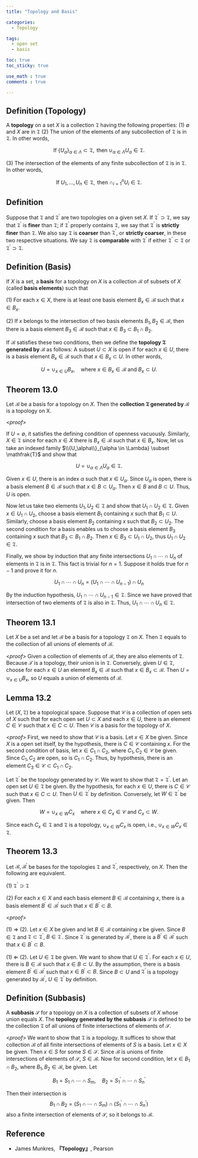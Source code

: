 ```yaml
---
title: "Topology and Basis"

categories:
  - Topology

tags:
  - open set
  - basis

toc: true
toc_sticky: true

use_math : true
comments : true

---
```


## Definition (Topology)
A **topology** on a set $X$ is a collection $\mathfrak{T}$ having the following properties:
(1) $\emptyset$ and $X$ are in $\mathfrak{T}$
(2) The union of the elements of any subcollection of $\mathfrak{T}$ is in $\mathfrak{T}$. In other words,

$$
\begin{equation*}
\text{If } \{U_\alpha\}_{\alpha\in\Lambda} \subset \mathfrak{T}, \text{ then } \cup_{\alpha\in \Lambda}U_\alpha \in \mathfrak{T}.
\end{equation*}
$$

(3) The intersection of the elements of any finite subcollection of $\mathfrak{T}$ is in $\mathfrak{T}$. In other words,

$$
\begin{equation*}
\text{If }U_1, \ldots, U_n \in \mathfrak{T}, \text{ then } \cap_{i=1}^n U_i \in \mathfrak{T}.
\end{equation*}
$$


## Definition
Suppose that $\mathfrak{T}$ and $\mathfrak{T}^\prime$ are two topologies on a given set $X$. If $\mathfrak{T}^\prime \supset \mathfrak{T}$, we say that $\mathfrak{T}^\prime$ is **finer** than $\mathfrak{T}$; if $\mathfrak{T}^\prime$ properly contains $\mathfrak{T}$, we say that $\mathfrak{T}^\prime$ is **strictly finer** than $\mathfrak{T}$. We also say $\mathfrak{T}$ is **coarser** than $\mathfrak{T}^\prime$, or **strictly coarser**, in these two respective situations. We say $\mathfrak{T}$ is **comparable** with $\mathfrak{T}^\prime$ if either $\mathfrak{T}^\prime \subset \mathfrak{T}$ or $\mathfrak{T}^\prime \supset \mathfrak{T}$.

## Definition (Basis)
If $X$ is a set, a **basis** for a topology on $X$ is a collection $\mathcal{B}$ of subsets of $X$ (called **basis elements**) such that 

(1) For each $x\in X$, there is at least one basis element $B_x\in\mathcal{B}$ such that $x\in B_x$.

(2) If $x$ belongs to the intersection of two basis elements $B_1, B_2 \in\mathcal{B}$, then there is a basis element $B_3\in\mathcal{B}$ such that $x\in B_3 \subset B_1\cap B_2$.

If $\mathcal{B}$ satisfies these two conditions, then we define the **topology $\mathfrak{T}$ generated by $\mathcal{B}$** as follows: A subset $U\subset X$ is open if for each $x\in U$, there is a basis element $B_x\in\mathcal{B}$ such that $x\in B_x\subset U$. In other words,

$$
\begin{equation*}
U=\cup_{x\in U} B_x,\quad \text{where } x\in B_x\in \mathcal{B} \text{ and } B_x \subset U.
\end{equation*}
$$ 


## Theorem 13.0
Let $\mathcal{B}$ be a basis for a topology on $X$. Then  the **collection $\mathfrak{T}$ generated by $\mathcal{B}$** is a topology on X.

<*proof*>

If $U=\emptyset$, it satisfies the defining condition of openness vacuously. Similarly, $X\in \mathfrak{T}$ since for each $x\in X$ there is $B_x\in\mathcal{B}$ such that $x\in B_x$. Now, let us take an indexed family $\\{U_\alpha\\}_{\alpha \in \Lambda} \subset \mathfrak{T}$ and show that 

$$
\begin{equation*}
U = \cup_{\alpha \in \Lambda}U_\alpha  \in \mathfrak{T}.
\end{equation*}
$$

Given $x\in U$, there is an index $\alpha$ such that $x\in U_\alpha$. Since $U_\alpha$ is open, there is a basis element $B\in\mathcal{B}$ such that $x\in B \subset U_\alpha$. Then $x\in B$ and $B\subset U$. Thus, $U$ is open.

Now let us take two elements $U_1, U_2 \in \mathfrak{T}$ and show that $U_1 \cap U_2 \in\mathfrak{T}$. Given $x\in U_1\cap U_2$, choose a basis element $B_1$ containing $x$ such that $B_1 \subset U$. Similarly, choose a basis element $B_2$ containing $x$ such that $B_2 \subset U_2$. The second condition for a basis enables us to choose a basis element $B_3$ containing $x$ such that $B_3 \subset B_1 \cap B_2$. Then $x \in B_3 \subset U_1 \cap U_2$, thus $U_1\cap U_2 \in \mathfrak{T}$.

Finally, we show by induction that any finite intersections $U_1 \cap \cdots \cap U_n$ of elements in $\mathfrak{T}$ is in $\mathfrak{T}$. This fact is trivial for $n=1$. Suppose it holds true for $n-1$ and prove it for $n$.

$$
\begin{equation*}
U_1 \cap \cdots \cap U_n = (U_1\cap \cdots \cap U_{n-1})\cap U_n
\end{equation*}
$$

By the induction hypothesis, $U_1\cap\cdots \cap U_{n-1} \in \mathfrak{T}$. Since we have proved that intersection of two elements of $\mathfrak{T}$ is also in $\mathfrak{T}$. Thus, $U_1 \cap \cdots \cap U_n \in \mathfrak{T}$. 

$$\tag*{$\square$}$$
 
## Theorem 13.1
Let $X$ be a set and let $\mathcal{B}$ be a basis for a topology $\mathfrak{T}$ on $X$. Then $\mathfrak{T}$ equals to the collection of all unions of elements of $\mathcal{B}$.

<*proof*>
Given a collection of elements of $\mathcal{B}$, they are also elements of $\mathfrak{T}$. Because $\mathcal{T}$ is a topology, their union is in $\mathfrak{T}$. Conversely, given $U\in\mathfrak{T}$, choose for each $x\in U$ an element $B_x\in\mathcal{B}$ such that $x\in B_x\subset \mathcal{B}$. Then $U=\cup_{x\in U} B_x$, so $U$ equals a union of elements of $\mathcal{B}$.

$$\tag*{$\square$}$$

## Lemma 13.2
Let $(X,\mathfrak{T})$ be a topological space. Suppose that $\mathcal{C}$ is a collection of open sets of $X$ such that for each open set $U \subset X$ and each $x\in U$, there is an element $C\in\mathcal{C}$ such that $x\in C\subset U$. Then $\mathcal{C}$ is a basis for the topology of $X$.

<*proof*>
First, we need to show that $\mathcal{C}$ is a basis. Let $x\in X$ be given. Since $X$ is a open set itself, by the hypothesis, there is $C\in\mathcal{C}$ containing $x$. For the second condition of basis, let $x\in C_1\cap C_2$, where $C_1, C_2 \in \mathcal{C}$ be given. Since $C_1,C_2$ are open, so is $C_1\cap C_2$. Thus, by hypothesis, there is an element $C_3 \in \mathcal{C}\subset C_1\cap C_2$.


Let $\mathfrak{T}^\prime$ be the topology generated by $\mathcal{C}$. We want to show that $\mathfrak{T} = \mathfrak{T}^\prime$. Let an open set $U\in\mathfrak{T}$ be given. By the hypothesis, for each $x\in U$, there is $C\in\mathcal{C}$ such that $x\in C \subset U$. Then $U\in\mathfrak{T}^\prime$ by definition. Conversely, let $W\in \mathfrak{T}^\prime$ be given. Then

$$
\begin{equation*}
W = \cup_{x\in W}C_x\quad \text{where } x\in C_x \in \mathcal{C} \text{ and } C_x \subset W.
\end{equation*}
$$

Since each $C_x \in \mathfrak{T}$ and $\mathfrak{T}$ is a topology, $\cup_{x\in W}C_x$ is open, i.e., $\cup_{x\in W}C_x\in\mathfrak{T}$.

$$\tag*{$\square$}$$


## Theorem 13.3
Let $\mathcal{B}, \mathcal{B}^\prime$ be bases for the topologies $\mathfrak{T}$ and $\mathfrak{T}^\prime$, respectively, on $X$. Then the following are equivalent.

(1) $\mathfrak{T}^\prime \supset \mathfrak{T}$

(2) For each $x\in X$ and each basis element $B\in\mathcal{B}$ containing $x$, there is a basis element $B^\prime \in\mathcal{B}^\prime$ such that $x\in {B}^\prime \subset B$.


<*proof*>

(1) $\Rightarrow$ (2). Let $x\in X$ be given and let $B\in\mathcal{B}$ containing $x$ be given. Since $B \in \mathfrak{T}$ and $\mathfrak{T} \subset \mathfrak{T}^\prime$, $B\in\mathfrak{T}^\prime$. Since $\mathfrak{T}^\prime$ is generated by $\mathcal{B}^\prime$, there is a $B^\prime \in \mathcal{B}^\prime$ such that $x\in B^\prime \subset B$.

(1) $\Leftarrow$ (2). Let $U\in\mathfrak{T}$ be given. We want to show that $U \in \mathfrak{T}^\prime$. For each $x\in U$, there is $B\in\mathcal{B}$ such that $x\in B \subset U$. By the assumption, there is a basis element $B^\prime \in \mathcal{B}^\prime$ such that $x\in B^\prime \subset B$. Since $B\subset U$ and $\mathfrak{T}^\prime$ is a topology generated by $\mathcal{B}^\prime$, $U \in \mathfrak{T}^\prime$ by definition.

$$\tag*{$\square$}$$


## Definition (Subbasis)
A **subbasis** $\mathcal{S}$ for a topology on $X$ is a collection of subsets of $X$ whose union equals $X$. The **topology generated by the subbasis** $\mathcal{S}$ is defined to be the collection $\mathfrak{T}$ of all unions of finite intersections of elements of $\mathcal{S}$.


<*proof*>
We want to show that $\mathfrak{T}$ is a topology. It suffices to show that collection $\mathcal{B}$ of all finite  intersections of elements of $S$ is a basis. Let $x\in X$ be given. Then $x \in S$ for some $S\in \mathcal{S}$. Since $\mathcal{B}$ is unions of finite intersections of elements of $\mathcal{S}$, $S\in\mathcal{B}$. Now for second condition, let $x\in B_1 \cap B_2$, where $B_1, B_2 \in \mathcal{B}$, be given. Let 

$$
\begin{equation*}
B_1 = S_1 \cap \cdots \cap S_m, \quad B_2 = S^\prime_1 \cap \cdots \cap S^\prime_n
\end{equation*}
$$

Then their intersection is 
$$
\begin{equation*}
B_1 \cap B_2  = (S_1 \cap \cdots \cap S_m) \cap (S^\prime_1 \cap \cdots \cap S^\prime_n)
\end{equation*}
$$
also a finite intersection of elements of $\mathcal{S}$, so it belongs to $\mathcal{B}$.

$$\tag*{$\square$}$$
## Reference
- James Munkres, **『**Topology**』**, Pearson
